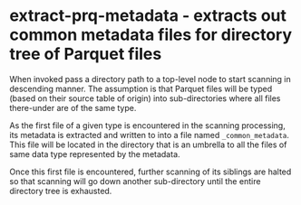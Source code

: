 # extract-prq-metadata - extracts out common metadata files for directory tree of Parquet files

When invoked pass a directory path to a top-level node to start scanning in descending manner. The assumption is that Parquet files will be typed (based on their source table of origin) into sub-directories where all files there-under are of the same type.

As the first file of a given type is encountered in the scanning processing, its metadata is extracted and written to into a file named `_common_metadata`. This file will be located in the directory that is an umbrella to all the files of same data type represented by the metadata.

Once this first file is encountered, further scanning of its siblings are halted so that scanning will go down another sub-directory until the entire directory tree is exhausted.